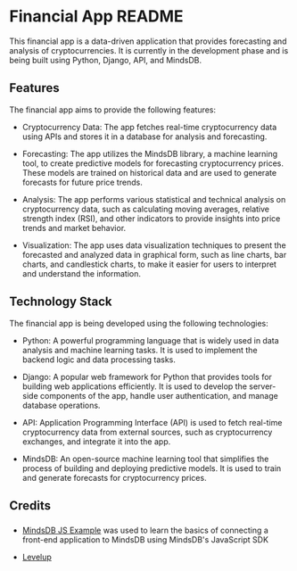 # Financial App README

This financial app is a data-driven application that provides forecasting and analysis of cryptocurrencies. It is currently in the development phase and is being built using Python, Django, API, and MindsDB.

## Features

The financial app aims to provide the following features:

- Cryptocurrency Data: The app fetches real-time cryptocurrency data using APIs and stores it in a database for analysis and forecasting.

- Forecasting: The app utilizes the MindsDB library, a machine learning tool, to create predictive models for forecasting cryptocurrency prices. These models are trained on historical data and are used to generate forecasts for future price trends.

- Analysis: The app performs various statistical and technical analysis on cryptocurrency data, such as calculating moving averages, relative strength index (RSI), and other indicators to provide insights into price trends and market behavior.

- Visualization: The app uses data visualization techniques to present the forecasted and analyzed data in graphical form, such as line charts, bar charts, and candlestick charts, to make it easier for users to interpret and understand the information.

## Technology Stack
The financial app is being developed using the following technologies:

- Python: A powerful programming language that is widely used in data analysis and machine learning tasks. It is used to implement the backend logic and data processing tasks.

- Django: A popular web framework for Python that provides tools for building web applications efficiently. It is used to develop the server-side components of the app, handle user authentication, and manage database operations.

- API: Application Programming Interface (API) is used to fetch real-time cryptocurrency data from external sources, such as cryptocurrency exchanges, and integrate it into the app.

- MindsDB: An open-source machine learning tool that simplifies the process of building and deploying predictive models. It is used to train and generate forecasts for cryptocurrency prices.

## Credits

### 

- [MindsDB JS Example](https://github.com/mindsdb/js-example) was used to learn the basics of connecting a front-end application to MindsDB using MindsDB's JavaScript SDK

- [Levelup](https://levelup.gitconnected.com/set-up-and-run-a-simple-node-server-project-38b403a3dc09)


